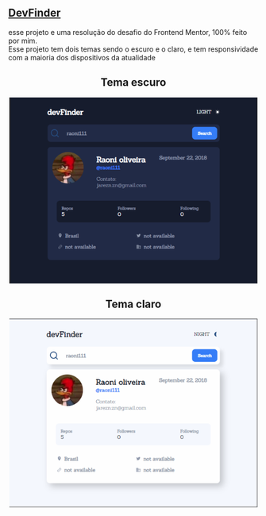 <section>
  <h1>
    <a href="https://devfinderbyraoni.netlify.app/">DevFinder</a>
  </h1>
  <p>esse projeto e uma resolução do desafio do Frontend Mentor, 100% feito por mim. <br/> Esse projeto tem dois temas sendo o escuro e o claro, e tem responsividade com a maioria     dos dispositivos da atualidade</p>
  <h1 align="center">Tema escuro</h1>
  <div align="center">
    <img align="center" width="500" src="src/img/tema_escuro.png" alt="image do tema escuro" />
  </div>
  <h1 align="center">Tema claro</h1>
  <div align="center">
    <img align="center" width="500" src="src/img/tema_claro.png" alt="image do tema escuro" />
  </div>
</section>
